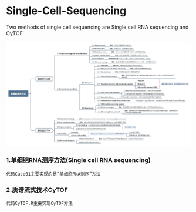 # Single-Cell-Sequencing
Two methods of single cell sequencing are Single cell RNA sequencing and CyTOF
    <div align=center><img src=https://github.com/Ouyang-Dong/Single-Cell-Sequencing/blob/master/images/Scs.jpg/></div>
### 1.单细胞RNA测序方法(Single cell RNA sequencing)
    代码Case01主要实现的是“单细胞RNA测序”方法
 
### 2.质谱流式技术CyTOF
    代码CyTOF.R主要实现CyTOF方法
